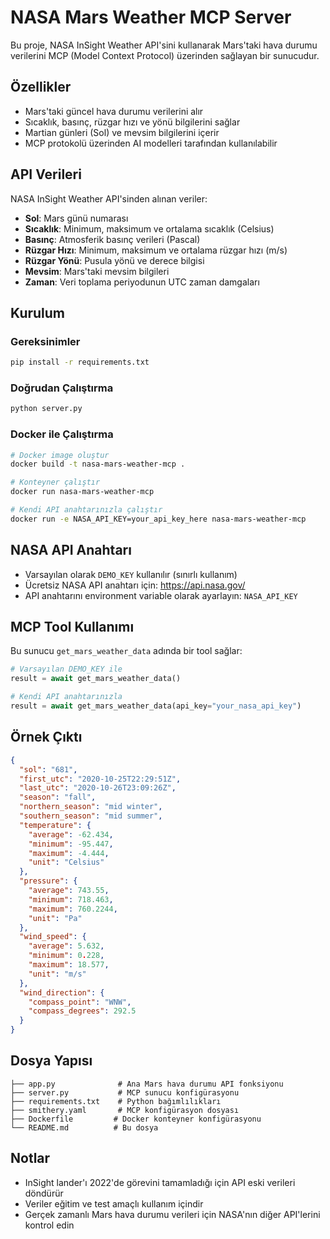 # NASA Mars Weather MCP Server

Bu proje, NASA InSight Weather API'sini kullanarak Mars'taki hava durumu verilerini MCP (Model Context Protocol) üzerinden sağlayan bir sunucudur.

## Özellikler

- Mars'taki güncel hava durumu verilerini alır
- Sıcaklık, basınç, rüzgar hızı ve yönü bilgilerini sağlar
- Martian günleri (Sol) ve mevsim bilgilerini içerir
- MCP protokolü üzerinden AI modelleri tarafından kullanılabilir

## API Verileri

NASA InSight Weather API'sinden alınan veriler:
- **Sol**: Mars günü numarası
- **Sıcaklık**: Minimum, maksimum ve ortalama sıcaklık (Celsius)
- **Basınç**: Atmosferik basınç verileri (Pascal)
- **Rüzgar Hızı**: Minimum, maksimum ve ortalama rüzgar hızı (m/s)
- **Rüzgar Yönü**: Pusula yönü ve derece bilgisi
- **Mevsim**: Mars'taki mevsim bilgileri
- **Zaman**: Veri toplama periyodunun UTC zaman damgaları

## Kurulum

### Gereksinimler
```bash
pip install -r requirements.txt
```

### Doğrudan Çalıştırma
```bash
python server.py
```

### Docker ile Çalıştırma
```bash
# Docker image oluştur
docker build -t nasa-mars-weather-mcp .

# Konteyner çalıştır
docker run nasa-mars-weather-mcp

# Kendi API anahtarınızla çalıştır
docker run -e NASA_API_KEY=your_api_key_here nasa-mars-weather-mcp
```

## NASA API Anahtarı

- Varsayılan olarak `DEMO_KEY` kullanılır (sınırlı kullanım)
- Ücretsiz NASA API anahtarı için: https://api.nasa.gov/
- API anahtarını environment variable olarak ayarlayın: `NASA_API_KEY`

## MCP Tool Kullanımı

Bu sunucu `get_mars_weather_data` adında bir tool sağlar:

```python
# Varsayılan DEMO_KEY ile
result = await get_mars_weather_data()

# Kendi API anahtarınızla
result = await get_mars_weather_data(api_key="your_nasa_api_key")
```

## Örnek Çıktı

```json
{
  "sol": "681",
  "first_utc": "2020-10-25T22:29:51Z",
  "last_utc": "2020-10-26T23:09:26Z",
  "season": "fall",
  "northern_season": "mid winter",
  "southern_season": "mid summer",
  "temperature": {
    "average": -62.434,
    "minimum": -95.447,
    "maximum": -4.444,
    "unit": "Celsius"
  },
  "pressure": {
    "average": 743.55,
    "minimum": 718.463,
    "maximum": 760.2244,
    "unit": "Pa"
  },
  "wind_speed": {
    "average": 5.632,
    "minimum": 0.228,
    "maximum": 18.577,
    "unit": "m/s"
  },
  "wind_direction": {
    "compass_point": "WNW",
    "compass_degrees": 292.5
  }
}
```

## Dosya Yapısı

```
├── app.py              # Ana Mars hava durumu API fonksiyonu
├── server.py           # MCP sunucu konfigürasyonu
├── requirements.txt    # Python bağımlılıkları
├── smithery.yaml       # MCP konfigürasyon dosyası
├── Dockerfile         # Docker konteyner konfigürasyonu
└── README.md          # Bu dosya
```

## Notlar

- InSight lander'ı 2022'de görevini tamamladığı için API eski verileri döndürür
- Veriler eğitim ve test amaçlı kullanım içindir
- Gerçek zamanlı Mars hava durumu verileri için NASA'nın diğer API'lerini kontrol edin
